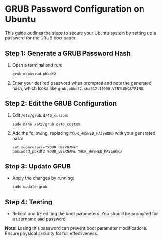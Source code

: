 # GRUB Password Configuration on Ubuntu

This guide outlines the steps to secure your Ubuntu system by setting up a password for the GRUB bootloader.

## Step 1: Generate a GRUB Password Hash

1. Open a terminal and run:
   ```
   grub-mkpasswd-pbkdf2
   ```
2. Enter your desired password when prompted and note the generated hash, which looks like `grub.pbkdf2.sha512.10000.VERYLONGSTRING`.

## Step 2: Edit the GRUB Configuration

1. Edit `/etc/grub.d/40_custom`:
   ```
   sudo nano /etc/grub.d/40_custom
   ```
2. Add the following, replacing `YOUR_HASHED_PASSWORD` with your generated hash:
   ```
   set superusers="YOUR_USERNAME"
   password_pbkdf2 YOUR_USERNAME YOUR_HASHED_PASSWORD
   ```

## Step 3: Update GRUB

- Apply the changes by running:
  ```
  sudo update-grub
  ```

## Step 4: Testing

- Reboot and try editing the boot parameters. You should be prompted for a username and password.

**Note:** Losing this password can prevent boot parameter modifications. Ensure physical security for full effectiveness.
